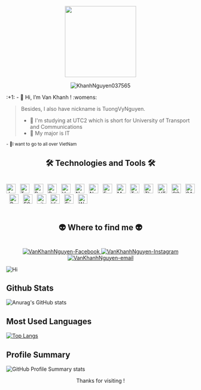<p align="center"> <img with="200px" height="190px" src="https://t3.ftcdn.net/jpg/03/29/36/40/360_F_329364028_wVuGGblS5BxfbbQYiPMZzpzOuAYUBkzx.jpg" alt=""> </p>

<p align="center"> <img src="https://komarev.com/ghpvc/?username=KhanhNguyen037565&label=Views&color=blue&style=plastic" alt="KhanhNguyen037565" /> </p>
:+1:  - 👋 Hi, I’m Van Khanh ! :womens:


> Besides, I also have nickname is TuongVyNguyen.
>- 👀 I'm studying at UTC2 which is short for University of Transport and Communications </h6>
>- 🌱 My major is IT </h6>

<sup>- 💞️I want to go to all over VietNam</sup>
  </p>
<!-- VanKhanhBA -->

<h2 align="center">🛠 Technologies and Tools 🛠</h2>
<br>
<!-- https://simpleicons.org/ -->
<span><img src="https://img.shields.io/badge/JavaScript-282C34?logo=javascript&logoColor=F7DF1E" alt="JavaScript logo" title="JavaScript" height="25" /></span>
&nbsp;
<span><img src="https://img.shields.io/badge/TypeScript-282C34?logo=typescript&logoColor=3178C6" alt="TypeScript logo" title="TypeScript" height="25" /></span>
&nbsp;
<span><img src="https://img.shields.io/badge/ReactJS-282C34?logo=react&logoColor=61DAFB" alt="ReactJS logo" title="ReactJS" height="25" /></span>
&nbsp;
<span><img src="https://img.shields.io/badge/Redux-282C34?logo=redux&logoColor=764ABC" alt="Redux logo" title="Redux" height="25" /></span>
&nbsp;
<span><img src="https://img.shields.io/badge/Vue.js-282C34?logo=vue.js&logoColor=4FC08D" alt="Vue.js logo" title="Vue.js" height="25" /></span>
&nbsp;
<span><img src="https://img.shields.io/badge/Nuxt.js-282C34?logo=nuxt.js&logoColor=4FC08D" alt="Nuxt.js logo" title="Nuxt.js" height="25" /></span>
&nbsp;
<span><img src="https://img.shields.io/badge/Node.js-282C34?logo=node.js&logoColor=00F200" alt="Node.js logo" title="Node.js" height="25" /></span>
&nbsp;
<span><img src="https://img.shields.io/badge/Express-282C34?logo=express&logoColor=FFFFFF" alt="Express.js logo" title="Express.js" height="25" /></span>
&nbsp;
<span><img src="https://img.shields.io/badge/MongoDB-282C34?logo=mongodb&logoColor=47A248" alt="MongoDB logo" title="MongoDB" height="25" /></span>
&nbsp;
<span><img src="https://img.shields.io/badge/Tailwind%20CSS-282C34?logo=tailwind-css&logoColor=38B2AC" alt="TailwindCSS logo" title="TailwindCSS" height="25" /></span>
&nbsp;
<span><img src="https://img.shields.io/badge/Three.js-282C34?logo=three.js&logoColor=FFFFFF" alt="Three.js logo" title="Three.js" height="25" /></span>
&nbsp;
<span><img src="https://img.shields.io/badge/HTML5-282C34?logo=html5&logoColor=E34F26" alt="HTML5 logo" title="HTML5" height="25" /></span>
&nbsp;
<span><img src="https://img.shields.io/badge/CSS3-282C34?logo=css3&logoColor=1572B6" alt="CSS3 logo" title="CSS3" height="25" /></span>
&nbsp;
<span><img src="https://img.shields.io/badge/Sass-282C34?logo=sass&logoColor=CC6699" alt="SASS logo" title="SASS" height="25" /></span>
&nbsp;
<span><img src="https://img.shields.io/badge/Bootstrap-282C34?logo=bootstrap&logoColor=7952B3" alt="Bootstrap logo" title="Bootstrap" height="25" /></span>
&nbsp;
<span><img src="https://img.shields.io/badge/ESLint-282C34?logo=eslint&logoColor=4B32C3" alt="ESLint logo" title="ESLint" height="25" /></span>
&nbsp;
<span><img src="https://img.shields.io/badge/git-282C34?logo=git&logoColor=F05032" alt="git logo" title="git" height="25" /></span>
&nbsp;
<span><img src="https://img.shields.io/badge/VS%20Code-282C34?logo=visual-studio-code&logoColor=007ACC" alt="Visual Studio Code logo" title="Visual Studio Code" height="25" /></span>
&nbsp;
<span><img src="https://img.shields.io/badge/Firebase-282C34?logo=firebase&logoColor=FFCA28" alt="Firebase logo" title="Firebase" height="25" /></span>
&nbsp;
<span><img src="https://img.shields.io/badge/WordPress-282C34?logo=wordPress&logoColor=21759B" alt="WordPress logo" title="WordPress" height="25" /></span>
&nbsp;
<br>

  <br>
<h2 align="center">👽 Where to find me 👽</h2>
<br>
<div align="center">

  <a href="https://www.facebook.com/taiwandoitoinhe/" target="blank">
    <img src="https://img.icons8.com/bubbles/100/000000/facebook-new.png" alt="VanKhanhNguyen-Facebook" />
  </a>
  <a href="https://www.instagram.com/vankhanh02092002/" target="blank">
    <img src="https://img.icons8.com/bubbles/100/000000/instagram.png" alt="VanKhanhNguyen-Instagram" />
  </a>
  <a href="lethiha08041980@gmail.com" target="top">
    <img src="https://img.icons8.com/bubbles/100/000000/apple-mail.png" alt="VanKhanhNguyen-email" />
  </a>
</div>



![Hi](https://media2.giphy.com/media/FfBoY4A3gMC9oetfU4/giphy.gif?cid=ecf05e47xi2ygfk3papoa0f6fgp1d2g2v1vtvt4l0odigj1j&rid=giphy.gif&ct=g)

<!---
Tuongvy Nguyen/Tuongvy Nguyen  ✨ Don't boil the whole ocean just to make a pot of tea ✨ 
--->
## Github Stats
![Anurag's GitHub stats](https://github-readme-stats.vercel.app/api?username=KhanhNguyen037565&show_icons=true&theme=radical)
## Most Used Languages 
[![Top Langs](https://github-readme-stats.vercel.app/api/top-langs/?username=KhanhNguyen037565&layout=compact&theme=radical)](https://github.com/anuraghazra/github-readme-stats)
## Profile Summary

![GitHub Profile Summary stats](https://github-profile-summary-cards.vercel.app/api/cards/profile-details?username=KhanhNguyen037565&theme=radical&show_icons=true)



<p align="center" > Thanks for visiting ! </p>
